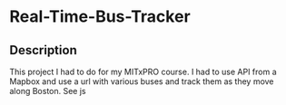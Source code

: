 # Real-Time-Bus-Tracker
## Description
This project I had to do for my MITxPRO course. I had to use API from a Mapbox and use a url with various buses and track them as they move along Boston. See js

